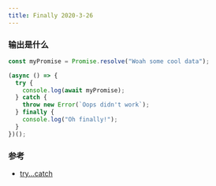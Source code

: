 ```yaml
---
title: Finally 2020-3-26
---
```


### 输出是什么

```js
const myPromise = Promise.resolve("Woah some cool data");

(async () => {
  try {
    console.log(await myPromise);
  } catch {
    throw new Error(`Oops didn't work`);
  } finally {
    console.log("Oh finally!");
  }
})();
```

### 参考

- [try...catch](https://developer.mozilla.org/en-US/docs/Web/JavaScript/Reference/Statements/try...catch)

